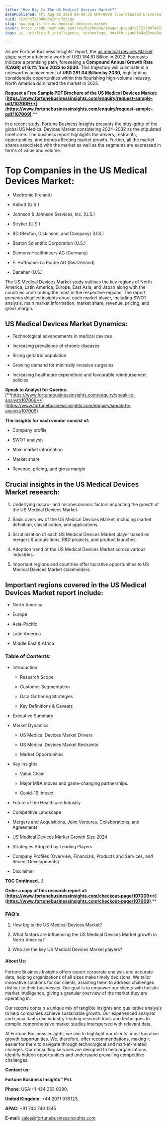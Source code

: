 ```yaml
---
title: "How Big Is The US Medical Devices Market?"
datePublished: Fri Aug 02 2024 09:09:38 GMT+0000 (Coordinated Universal Time)
cuid: clzchh7jc000o0ajnhj7ddige
slug: how-big-is-the-us-medical-devices-market
cover: https://cdn.hashnode.com/res/hashnode/image/upload/v1722589740726/1735f955-91ed-4911-aeed-2c1b4adb1330.png
tags: ai, artificial-intelligence, technology, health-cjaeh844x02vvo3wtj5r2s75q, healthcare

---
```


As per Fortune Business Insights’ report, the [us medical devices Market share](https://www.fortunebusinessinsights.com/u-s-medical-devices-market-107009) sector attained a worth of USD 184.61 Billion in 2022. Forecasts indicate a promising path, foreseeing a **Compound Annual Growth Rate (CAGR) of 6.1% from 2022 to 2030.** This trajectory will culminate in a noteworthy achievement of **USD 291.04 Billion by 2030,** highlighting considerable opportunities within this flourishing high-volume industry. North America dominated the market in 2022.

**Request a Free Sample PDF Brochure of the US Medical Devices Market:** [**https://www.fortunebusinessinsights.com/enquiry/request-sample-pdf/107009**](https://www.fortunebusinessinsights.com/enquiry/request-sample-pdf/107009)**.**

In a recent study, Fortune Business Insights presents the nitty-gritty of the global US Medical Devices Market considering 2024–2032 as the stipulated timeframe. The business report highlights the drivers, restraints, opportunities, and trends affecting market growth. Further, all the market shares associated with the market as well as the segments are expressed in terms of value and volume.

# **Top Companies in the US Medical Devices Market:**

* Medtronic (Ireland)
    
* Abbott (U.S.)
    
* Johnson & Johnson Services, Inc. (U.S.)
    
* Stryker (U.S.)
    
* BD (Becton, Dickinson, and Company) (U.S.)
    
* Boston Scientific Corporation (U.S.)
    
* Siemens Healthineers AG (Germany)
    
* F. Hoffmann-La Roche AG (Switzerland)
    
* Danaher (U.S.)
    

The US Medical Devices Market study outlines the key regions of North America, Latin America, Europe, East Asia, and Japan along with the countries contributing the most in the respective regions. The report presents detailed insights about each market player, including SWOT analysis, main market information, market share, revenue, pricing, and gross margin.

## US Medical Devices Market **Dynamics**:

* Technological advancements in medical devices
    
* Increasing prevalence of chronic diseases
    
* Rising geriatric population
    
* Growing demand for minimally invasive surgeries
    
* Increasing healthcare expenditure and favourable reimbursement policies
    

**Speak to Analyst for Queries:** [**https://www.fortunebusinessinsights.com/enquiry/speak-to-analyst/107009**](https://www.fortunebusinessinsights.com/enquiry/speak-to-analyst/107009)

**The insights for each vendor consist of:**

* Company profile
    
* SWOT analysis
    
* Main market information
    
* Market share
    
* Revenue, pricing, and gross margin
    

## **Crucial insights in the US Medical Devices Market research:**

1. Underlying macro- and microeconomic factors impacting the growth of the US Medical Devices Market.
    
2. Basic overview of the US Medical Devices Market, including market definition, classification, and applications.
    
3. Scrutinization of each US Medical Devices Market player based on mergers & acquisitions, R&D projects, and product launches.
    
4. Adoption trend of the US Medical Devices Market across various industries.
    
5. Important regions and countries offer lucrative opportunities to US Medical Devices Market stakeholders.
    

## **Important regions covered in the US Medical Devices Market report include:**

* North America
    
* Europe
    
* Asia-Pacific
    
* Latin America
    
* Middle East & Africa
    

### **Table of Contents:**

* Introduction
    
    * Research Scope
        
    * Customer Segmentation
        
    * Data Gathering Strategies
        
    * Key Definitions & Caveats
        
* Executive Summary
    
* Market Dynamics
    
    * US Medical Devices Market Drivers
        
    * US Medical Devices Market Restraints
        
    * Market Opportunities
        
* Key Insights
    
    * Value Chain
        
    * Major M&A moves and game-changing partnerships.
        
    * Covid-19 Impact
        
* Future of the Healthcare Industry
    
* Competitive Landscape
    
* Mergers and Acquisitions, Joint Ventures, Collaborations, and Agreements
    
* US Medical Devices Market Growth Size 2024
    
* Strategies Adopted by Leading Players
    
* Company Profiles (Overview, Financials, Products and Services, and Recent Developments)
    
* Disclaimer
    

**TOC Continued…!**

**Order a copy of this research report at:** [**https://www.fortunebusinessinsights.com/checkout-page/107009**](https://www.fortunebusinessinsights.com/checkout-page/107009)**.**

### **FAQ’s**

1. How big is the US Medical Devices Market?
    
2. What factors are influencing the US Medical Devices Market growth in North America?
    
3. Who are the key US Medical Devices Market players?
    

#### **About Us:**

Fortune Business Insights offers expert corporate analysis and accurate data, helping organizations of all sizes make timely decisions. We tailor innovative solutions for our clients, assisting them to address challenges distinct to their businesses. Our goal is to empower our clients with holistic market intelligence, giving a granular overview of the market they are operating in.

Our reports contain a unique mix of tangible insights and qualitative analysis to help companies achieve sustainable growth. Our experienced analysts and consultants use industry-leading research tools and techniques to compile comprehensive market studies interspersed with relevant data.

At Fortune Business Insights, we aim to highlight our clients' most lucrative growth opportunities. We, therefore, offer recommendations, making it easier for them to navigate through technological and market-related changes. Our consulting services are designed to help organizations identify hidden opportunities and understand prevailing competitive challenges.

**Contact us:**

**Fortune Business Insights™ Pvt.**

**Phone**: USA:+1 424 253 0390,

**United Kingdom**: +44 2071 939123,

**APAC**: +91 744 740 1245

**E-mail:** [sales@fortunebusinessinsights.com](mailto:sales@fortunebusinessinsights.com)